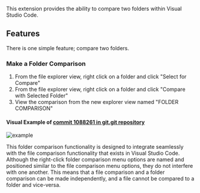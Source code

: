 This extension provides the ability to compare two folders within Visual Studio Code.

## Features

There is one simple feature; compare two folders.

### Make a Folder Comparison

1. From the file explorer view, right click on a folder and click "Select for Compare"
2. From the file explorer view, right click on a folder and click "Compare with Selected Folder"
3. View the comparison from the new explorer view named "FOLDER COMPARISON"

#### Visual Example of [commit 1088261 in git.git repository](https://repo.or.cz/w/git.git/commitdiff/1088261f6fc90324014b5306cca4171987da85ce#patch3)

![example](resources/readme/example.gif)

This folder comparison functionality is designed to integrate seamlessly with the file comparison functionality that exists in Visual Studio Code.  Although the right-click folder comparison menu options are named and positioned similar to the file comparison menu options, they do not interfere with one another. This means that a file comparison and a folder comparison can be made independently, and a file cannot be compared to a folder and vice-versa.
